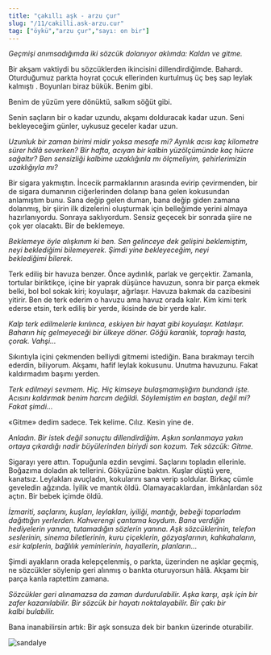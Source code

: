 ```yaml
---
title: "çakıllı aşk - arzu çur"
slug: "/11/cakilli.ask-arzu.cur"
tag: ["öykü","arzu çur","sayı: on bir"]
---
```


*Geçmişi anımsadığımda iki sözcük dolanıyor aklımda: Kaldın ve gitme.*

Bir akşam vaktiydi bu sözcüklerden ikincisini dillendirdiğimde. Bahardı.
Oturduğumuz parkta hoyrat çocuk ellerinden kurtulmuş üç beş sap leylak
kalmıştı . Boyunları biraz bükük. Benim gibi.

Benim de yüzüm yere dönüktü, salkım söğüt gibi.

Senin saçların bir o kadar uzundu, akşamı dolduracak kadar uzun. Seni
bekleyeceğim günler, uykusuz geceler kadar uzun.

*Uzunluk bir zaman birimi midir yoksa mesafe mi? Ayrılık acısı kaç
kilometre sürer hâlâ severken? Bir hafta, acıyan bir kalbin yüzölçümünde
kaç hücre sağaltır? Ben sensizliği kalbime uzaklığınla mı ölçmeliyim,
şehirlerimizin uzaklığıyla mı?*

Bir sigara yakmıştın. İncecik parmaklarının arasında evirip çevirmenden,
bir de sigara dumanının ciğerlerinden dolanıp bana gelen kokusundan
anlamıştım bunu. Sana değip gelen duman, bana değip giden zamana
dolanmış, bir şiirin ilk dizelerini oluşturmak için belleğimde yerini
almaya hazırlanıyordu. Sonraya saklıyordum. Sensiz geçecek bir sonrada
şiire ne çok yer olacaktı. Bir de beklemeye.

*Beklemeye öyle alışkınım ki ben. Sen gelinceye dek gelişini
beklemiştim, neyi beklediğimi bilemeyerek. Şimdi yine bekleyeceğim, neyi
beklediğimi bilerek.*

Terk ediliş bir havuza benzer. Önce aydınlık, parlak ve gerçektir.
Zamanla, tortular biriktikçe, içine bir yaprak düşünce havuzun, sonra
bir parça ekmek belki, bol bol sokak kiri; koyulaşır, ağırlaşır. Havuza
bakmak da cazibesini yitirir. Ben de terk ederim o havuzu ama havuz
orada kalır. Kim kimi terk ederse etsin, terk ediliş bir yerde, ikisinde
de bir yerde kalır.

*Kalp terk edilmelerle kırılınca, eskiyen bir hayat gibi koyulaşır.
Katılaşır. Baharın hiç gelmeyeceği bir ülkeye döner. Göğü karanlık,
toprağı hasta, çorak. Vahşi...*

Sıkıntıyla içini çekmenden belliydi gitmemi istediğin. Bana bırakmayı
tercih ederdin, biliyorum. Akşamı, hafif leylak kokusunu. Unutma
havuzunu. Fakat kaldırmadım başımı yerden.

*Terk edilmeyi sevmem. Hiç. Hiç kimseye bulaşmamışlığım bundandı işte.
Acısını kaldırmak benim harcım değildi. Söylemiştim en baştan, değil mi?
Fakat şimdi...*

«Gitme» dedim sadece. Tek kelime. Cılız. Kesin yine de.

*Anladın. Bir istek değil sonuçtu dillendirdiğim. Aşkın sonlanmaya yakın
ortaya çıkardığı nadir büyülerinden biriydi son kozum. Tek
sözcük: Gitme.*

Sigarayı yere attın. Topuğunla ezdin sevgimi. Saçlarını topladın
ellerinle. Boğazıma doladın ak tellerini. Gökyüzüne baktın. Kuşlar düştü
yere, kanatsız. Leylakları avuçladın, kokularını sana verip soldular.
Birkaç cümle geveledin ağzında. İyilik ve mantık öldü. Olamayacaklardan,
imkânlardan söz açtın. Bir bebek içimde öldü.

*İzmariti, saçlarını, kuşları, leylakları, iyiliği, mantığı, bebeği
toparladım dağıttığın yerlerden. Kahverengi çantama koydum. Bana
verdiğin hediyelerin yanına, tutamadığın sözlerin yanına. Aşk
sözcüklerinin, telefon seslerinin, sinema biletlerinin, kuru çiçeklerin,
gözyaşlarının, kahkahaların, esir kalplerin, bağlılık yeminlerinin,
hayallerin, planların...*

Şimdi ayakların orada kelepçelenmiş, o parkta, üzerinden ne aşklar
geçmiş, ne sözcükler söylenip geri alınmış o bankta oturuyorsun hâlâ.
Akşamı bir parça kanla raptettim zamana.

*Sözcükler geri alınamazsa da zaman durdurulabilir. Aşka karşı, aşk için
bir zafer kazanılabilir. Bir sözcük bir hayatı noktalayabilir. Bir çakı
bir kalbi bulabilir.*

Bana inanabilirsin artık: Bir aşk sonsuza dek bir bankın
üzerinde oturabilir.

![sandalye](/img/ky11_23.jpg)
